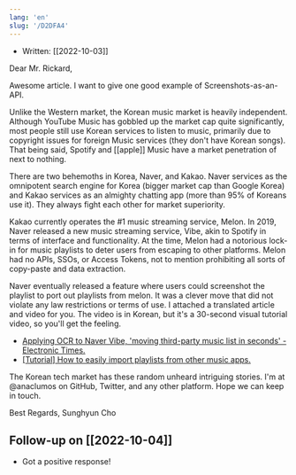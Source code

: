 ```yaml
---
lang: 'en'
slug: '/D2DFA4'
---
```


- Written: [[2022-10-03]]

Dear Mr. Rickard,

Awesome article. I want to give one good example of Screenshots-as-an-API.

Unlike the Western market, the Korean music market is heavily independent.
Although YouTube Music has gobbled up the market cap quite significantly, most people still use Korean services to listen to music, primarily due to copyright issues for foreign Music services (they don't have Korean songs).
That being said, Spotify and [[apple]] Music have a market penetration of next to nothing.

There are two behemoths in Korea, Naver, and Kakao.
Naver services as the omnipotent search engine for Korea (bigger market cap than Google Korea) and Kakao services as an almighty chatting app (more than 95% of Koreans use it).
They always fight each other for market superiority.

Kakao currently operates the #1 music streaming service, Melon.
In 2019, Naver released a new music streaming service, Vibe, akin to Spotify in terms of interface and functionality.
At the time, Melon had a notorious lock-in for music playlists to deter users from escaping to other platforms.
Melon had no APIs, SSOs, or Access Tokens, not to mention prohibiting all sorts of copy-paste and data extraction.

Naver eventually released a feature where users could screenshot the playlist to port out playlists from melon.
It was a clever move that did not violate any law restrictions or terms of use.
I attached a translated article and video for you.
The video is in Korean, but it's a 30-second visual tutorial video, so you'll get the feeling.

- [Applying OCR to Naver Vibe, 'moving third-party music list in seconds' - Electronic Times.](https://www-etnews-com.translate.goog/20190410000104?_x_tr_sl=ko&_x_tr_tl=en&_x_tr_hl=en&_x_tr_pto=wapp)
- [[Tutorial] How to easily import playlists from other music apps.](https://www.youtube.com/watch?v=lIs51GVQnDw)

The Korean tech market has these random unheard intriguing stories.
I'm at @anaclumos on GitHub, Twitter, and any other platform.
Hope we can keep in touch.

Best Regards,
Sunghyun Cho

## Follow-up on [[2022-10-04]]

- Got a positive response!
